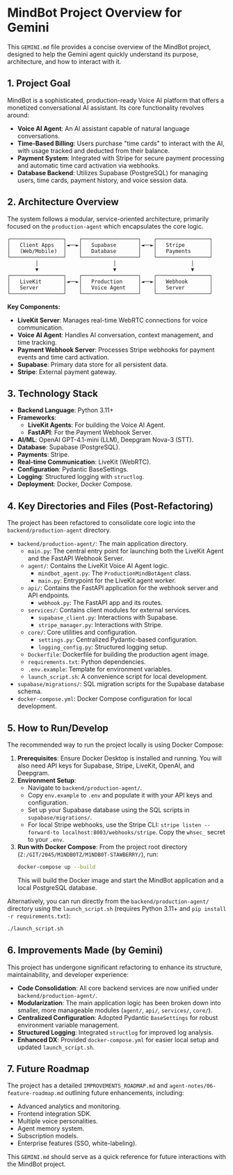 # MindBot Project Overview for Gemini

This `GEMINI.md` file provides a concise overview of the MindBot project, designed to help the Gemini agent quickly understand its purpose, architecture, and how to interact with it.

## 1. Project Goal

MindBot is a sophisticated, production-ready Voice AI platform that offers a monetized conversational AI assistant. Its core functionality revolves around:
- **Voice AI Agent**: An AI assistant capable of natural language conversations.
- **Time-Based Billing**: Users purchase "time cards" to interact with the AI, with usage tracked and deducted from their balance.
- **Payment System**: Integrated with Stripe for secure payment processing and automatic time card activation via webhooks.
- **Database Backend**: Utilizes Supabase (PostgreSQL) for managing users, time cards, payment history, and voice session data.

## 2. Architecture Overview

The system follows a modular, service-oriented architecture, primarily focused on the `production-agent` which encapsulates the core logic.

```
┌─────────────────┐    ┌──────────────────┐    ┌─────────────────┐
│   Client Apps   │◄──►│   Supabase       │◄──►│   Stripe        │
│   (Web/Mobile)  │    │   Database       │    │   Payments      │
└─────────────────┘    └──────────────────┘    └─────────────────┘
         │                        │                        │
         ▼                        ▼                        ▼
┌─────────────────┐    ┌──────────────────┐    ┌─────────────────┐
│   LiveKit       │◄──►│   Production     │◄──►│   Webhook       │
│   Server        │    │   Voice Agent    │    │   Server        │
└─────────────────┘    └──────────────────┘    └─────────────────┘
```

**Key Components:**
- **LiveKit Server**: Manages real-time WebRTC connections for voice communication.
- **Voice AI Agent**: Handles AI conversation, context management, and time tracking.
- **Payment Webhook Server**: Processes Stripe webhooks for payment events and time card activation.
- **Supabase**: Primary data store for all persistent data.
- **Stripe**: External payment gateway.

## 3. Technology Stack

- **Backend Language**: Python 3.11+
- **Frameworks**:
    -   **LiveKit Agents**: For building the Voice AI Agent.
    -   **FastAPI**: For the Payment Webhook Server.
-   **AI/ML**: OpenAI GPT-4.1-mini (LLM), Deepgram Nova-3 (STT).
-   **Database**: Supabase (PostgreSQL).
-   **Payments**: Stripe.
-   **Real-time Communication**: LiveKit (WebRTC).
-   **Configuration**: Pydantic BaseSettings.
-   **Logging**: Structured logging with `structlog`.
-   **Deployment**: Docker, Docker Compose.

## 4. Key Directories and Files (Post-Refactoring)

The project has been refactored to consolidate core logic into the `backend/production-agent` directory.

-   `backend/production-agent/`: The main application directory.
    -   `main.py`: The central entry point for launching both the LiveKit Agent and the FastAPI Webhook Server.
    -   `agent/`: Contains the LiveKit Voice AI Agent logic.
        -   `mindbot_agent.py`: The `ProductionMindBotAgent` class.
        -   `main.py`: Entrypoint for the LiveKit agent worker.
    -   `api/`: Contains the FastAPI application for the webhook server and API endpoints.
        -   `webhook.py`: The FastAPI app and its routes.
    -   `services/`: Contains client modules for external services.
        -   `supabase_client.py`: Interactions with Supabase.
        -   `stripe_manager.py`: Interactions with Stripe.
    -   `core/`: Core utilities and configuration.
        -   `settings.py`: Centralized Pydantic-based configuration.
        -   `logging_config.py`: Structured logging setup.
    -   `Dockerfile`: Dockerfile for building the production agent image.
    -   `requirements.txt`: Python dependencies.
    -   `.env.example`: Template for environment variables.
    -   `launch_script.sh`: A convenience script for local development.
-   `supabase/migrations/`: SQL migration scripts for the Supabase database schema.
-   `docker-compose.yml`: Docker Compose configuration for local development.

## 5. How to Run/Develop

The recommended way to run the project locally is using Docker Compose:

1.  **Prerequisites**: Ensure Docker Desktop is installed and running. You will also need API keys for Supabase, Stripe, LiveKit, OpenAI, and Deepgram.
2.  **Environment Setup**:
    -   Navigate to `backend/production-agent/`.
    -   Copy `env.example` to `.env` and populate it with your API keys and configuration.
    -   Set up your Supabase database using the SQL scripts in `supabase/migrations/`.
    -   For local Stripe webhooks, use the Stripe CLI: `stripe listen --forward-to localhost:8003/webhooks/stripe`. Copy the `whsec_` secret to your `.env`.
3.  **Run with Docker Compose**: From the project root directory (`Z:/GIT/2045/M1NDB0TZ/M1NDB0T-STAWBERRY/`), run:
    ```bash
    docker-compose up --build
    ```
    This will build the Docker image and start the MindBot application and a local PostgreSQL database.

Alternatively, you can run directly from the `backend/production-agent/` directory using the `launch_script.sh` (requires Python 3.11+ and `pip install -r requirements.txt`):
```bash
./launch_script.sh
```

## 6. Improvements Made (by Gemini)

This project has undergone significant refactoring to enhance its structure, maintainability, and developer experience:
-   **Code Consolidation**: All core backend services are now unified under `backend/production-agent/`.
-   **Modularization**: The main application logic has been broken down into smaller, more manageable modules (`agent/`, `api/`, `services/`, `core/`).
-   **Centralized Configuration**: Adopted Pydantic `BaseSettings` for robust environment variable management.
-   **Structured Logging**: Integrated `structlog` for improved log analysis.
-   **Enhanced DX**: Provided `docker-compose.yml` for easier local setup and updated `launch_script.sh`.

## 7. Future Roadmap

The project has a detailed `IMPROVEMENTS_ROADMAP.md` and `agent-notes/06-feature-roadmap.md` outlining future enhancements, including:
-   Advanced analytics and monitoring.
-   Frontend integration SDK.
-   Multiple voice personalities.
-   Agent memory system.
-   Subscription models.
-   Enterprise features (SSO, white-labeling).

This `GEMINI.md` should serve as a quick reference for future interactions with the MindBot project.

